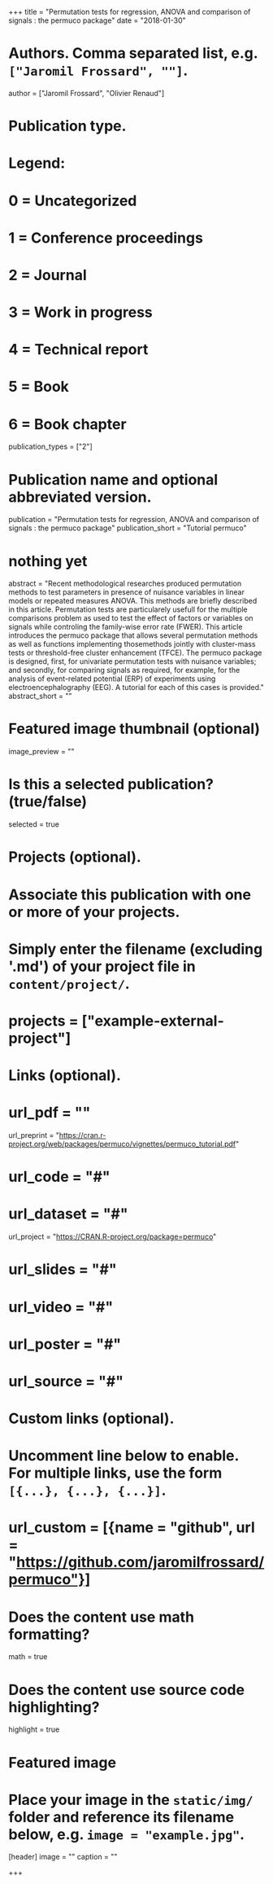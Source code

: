 +++
title = "Permutation tests for regression, ANOVA and comparison of signals : the permuco package"
date = "2018-01-30"

# Authors. Comma separated list, e.g. `["Jaromil Frossard", ""]`.
author = ["Jaromil Frossard", "Olivier Renaud"]

# Publication type.
# Legend:
# 0 = Uncategorized
# 1 = Conference proceedings
# 2 = Journal
# 3 = Work in progress
# 4 = Technical report
# 5 = Book
# 6 = Book chapter
publication_types = ["2"]

# Publication name and optional abbreviated version.
publication = "Permutation tests for regression, ANOVA and comparison of signals : the permuco package"
publication_short = "Tutorial permuco"

# nothing yet
abstract = "Recent methodological researches produced permutation methods to test parameters in presence of nuisance variables in linear models or repeated measures ANOVA. This methods are briefly described in this article. Permutation tests are particularely usefull for the multiple comparisons problem as used to test the effect of factors or variables on signals while controling the family-wise error rate (FWER). This article introduces the permuco package that allows several permutation methods as well as functions implementing thosemethods jointly with cluster-mass tests or threshold-free cluster enhancement (TFCE). The permuco package is designed, first, for univariate permutation tests with nuisance variables; and secondly, for comparing signals as required, for example, for the analysis of event-related potential (ERP) of experiments using electroencephalography (EEG). A tutorial for each of this cases is provided."
abstract_short = ""

# Featured image thumbnail (optional)
image_preview = ""

# Is this a selected publication? (true/false)
selected = true

# Projects (optional).
#   Associate this publication with one or more of your projects.
#   Simply enter the filename (excluding '.md') of your project file in `content/project/`.
# projects = ["example-external-project"]

# Links (optional).
# url_pdf = ""
url_preprint = "https://cran.r-project.org/web/packages/permuco/vignettes/permuco_tutorial.pdf"
# url_code = "#"
# url_dataset = "#"
url_project = "https://CRAN.R-project.org/package=permuco"
# url_slides = "#"
# url_video = "#"
# url_poster = "#"
# url_source = "#"

# Custom links (optional).
#   Uncomment line below to enable. For multiple links, use the form `[{...}, {...}, {...}]`.
# url_custom = [{name = "github", url = "https://github.com/jaromilfrossard/permuco"}]

# Does the content use math formatting?
math = true

# Does the content use source code highlighting?
highlight = true

# Featured image
# Place your image in the `static/img/` folder and reference its filename below, e.g. `image = "example.jpg"`.
[header]
image = ""
caption = ""

+++

